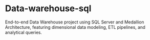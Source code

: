 # Data-warehouse-sql
End-to-end Data Warehouse project using SQL Server and Medallion Architecture, featuring dimensional data modeling, ETL pipelines, and analytical queries.


